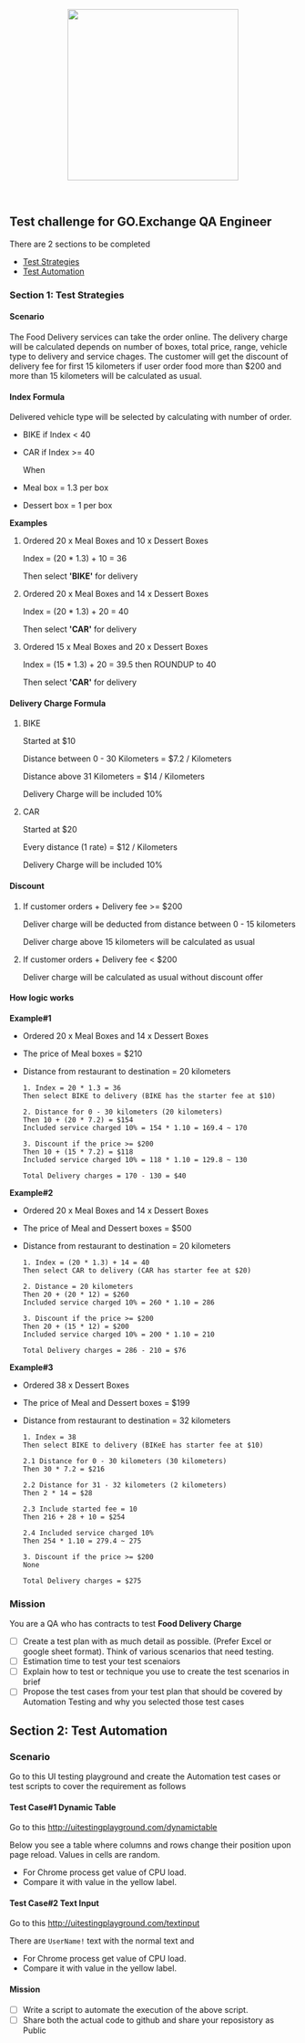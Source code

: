 <p align="center">
  <a href='https://www.omise.co'>
    <img src="https://cdn.omise.co/assets/omise-logo/omise-wordmark.png" width="300" />
  </a>
</p>
<br />

## Test challenge for GO.Exchange QA Engineer

There are 2 sections to be completed

- [Test Strategies](#section-1-test-strategies)
- [Test Automation](#section-2-test-automation)


### Section 1: Test Strategies

#### Scenario
The Food Delivery services can take the order online. The delivery charge will be calculated depends on number of boxes, total price, range, vehicle type to delivery and service chages. The customer will get the discount of delivery fee for first 15 kilometers if user order food more than $200 and more than 15 kilometers will be calculated as usual.

#### Index Formula
Delivered vehicle type will be selected by calculating with number of order.

- BIKE if Index < 40

- CAR if Index >= 40

    When
    
- Meal box = 1.3 per box

- Dessert box = 1 per box

**Examples**
1. Ordered 20 x Meal Boxes and 10 x Dessert Boxes

    Index = (20 * 1.3) + 10 = 36

    Then select **'BIKE'** for delivery

2. Ordered 20 x Meal Boxes and 14 x Dessert Boxes

    Index = (20 * 1.3) + 20 = 40

    Then select **'CAR'** for delivery

3. Ordered 15 x Meal Boxes and 20 x Dessert Boxes

    Index = (15 * 1.3) + 20 = 39.5 then ROUNDUP to 40

    Then select **'CAR'** for delivery

#### Delivery Charge Formula
1. BIKE

    Started at $10

    Distance between 0 - 30 Kilometers = $7.2 / Kilometers

    Distance above 31 Kilometers = $14 / Kilometers

    Delivery Charge will be included 10%


2. CAR

    Started at $20

    Every distance (1 rate) = $12 / Kilometers

    Delivery Charge will be included 10%

#### Discount
1. If customer orders + Delivery fee >= $200

    Deliver charge will be deducted from distance between 0 - 15 kilometers
    
    Deliver charge above 15 kilometers will be calculated as usual

2. If customer orders + Delivery fee < $200

    Deliver charge will be calculated as usual without discount offer


#### How logic works

**Example#1**

- Ordered 20 x Meal Boxes and 14 x Dessert Boxes
- The price of Meal boxes = $210 
- Distance from restaurant to destination = 20 kilometers

    ```
    1. Index = 20 * 1.3 = 36
    Then select BIKE to delivery (BIKE has the starter fee at $10)

    2. Distance for 0 - 30 kilometers (20 kilometers)
    Then 10 + (20 * 7.2) = $154
    Included service charged 10% = 154 * 1.10 = 169.4 ~ 170

    3. Discount if the price >= $200
    Then 10 + (15 * 7.2) = $118
    Included service charged 10% = 118 * 1.10 = 129.8 ~ 130

    Total Delivery charges = 170 - 130 = $40
    ```

**Example#2**

- Ordered 20 x Meal Boxes and 14 x Dessert Boxes
- The price of Meal and Dessert boxes = $500
- Distance from restaurant to destination = 20 kilometers

    ```
    1. Index = (20 * 1.3) + 14 = 40
    Then select CAR to delivery (CAR has starter fee at $20)

    2. Distance = 20 kilometers
    Then 20 + (20 * 12) = $260
    Included service charged 10% = 260 * 1.10 = 286

    3. Discount if the price >= $200
    Then 20 + (15 * 12) = $200
    Included service charged 10% = 200 * 1.10 = 210

    Total Delivery charges = 286 - 210 = $76
    ```

**Example#3**

- Ordered 38 x Dessert Boxes
- The price of Meal and Dessert boxes = $199
- Distance from restaurant to destination = 32 kilometers

    ```
    1. Index = 38
    Then select BIKE to delivery (BIKeE has starter fee at $10)

    2.1 Distance for 0 - 30 kilometers (30 kilometers)
    Then 30 * 7.2 = $216

    2.2 Distance for 31 - 32 kilometers (2 kilometers)
    Then 2 * 14 = $28

    2.3 Include started fee = 10
    Then 216 + 28 + 10 = $254

    2.4 Included service charged 10% 
    Then 254 * 1.10 = 279.4 ~ 275

    3. Discount if the price >= $200
    None

    Total Delivery charges = $275
    ```

### Mission
You are a QA who has contracts to test **Food Delivery Charge**
- [ ] Create a test plan with as much detail as possible. (Prefer Excel or google sheet format). Think of various scenarios that need testing.
- [ ] Estimation time to test your test scenaiors 
- [ ] Explain how to test or technique you use to create the test scenarios in brief
- [ ] Propose the test cases from your test plan that should be covered by Automation Testing and why you selected those test cases

## Section 2: Test Automation

### Scenario
Go to this UI testing playground and create the Automation test cases or test scripts to cover the requirement as follows

#### Test Case#1 Dynamic Table
Go to this http://uitestingplayground.com/dynamictable

Below you see a table where columns and rows change their position upon page reload. Values in cells are random. 
- For Chrome process get value of CPU load.
- Compare it with value in the yellow label.

#### Test Case#2 Text Input
Go to this http://uitestingplayground.com/textinput

There are `UserName!` text with the normal text and 
- For Chrome process get value of CPU load.
- Compare it with value in the yellow label.

#### Mission
- [ ] Write a script to automate the execution of the above script.
- [ ] Share both the actual code to github and share your reposistory as Public